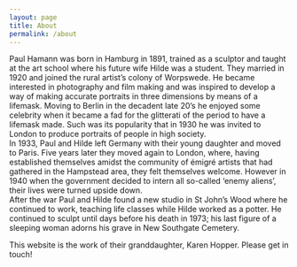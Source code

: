 ```yaml
---
layout: page
title: About
permalink: /about
---
```


Paul Hamann was born in Hamburg in 1891, trained as a sculptor and taught at the art school where his future wife Hilde was a student.  They married in 1920 and joined the rural artist’s colony of Worpswede.  He became interested in photography and film making and was inspired to develop a way of making accurate portraits in three dimensions by means of a lifemask.  Moving to Berlin in the decadent late 20’s he enjoyed some celebrity when it became a fad for the glitterati of the period to have a lifemask made.  Such was its popularity that in 1930 he was invited to London to produce portraits of people in high society.  
In 1933, Paul and Hilde left Germany with their young daughter and moved to Paris.  Five years later they moved again to London, where, having established themselves amidst the community of émigré artists that had gathered in the Hampstead area, they felt themselves welcome.  However in 1940 when the government decided to intern all so-called ‘enemy aliens’, their lives were turned upside down.  
After the war Paul and Hilde found a new studio in St John’s Wood where he continued to work, teaching life classes while Hilde worked as a potter.  He continued to sculpt until days before his death in 1973; his last figure of a sleeping woman adorns his grave in New Southgate Cemetery.

This website is the work of their granddaughter, Karen Hopper. Please get in touch!
